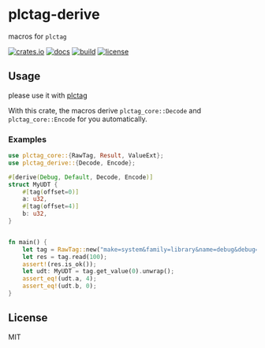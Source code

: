 # plctag-derive

macros for `plctag`

[![crates.io](https://img.shields.io/crates/v/plctag-derive.svg)](https://crates.io/crates/plctag-derive)
[![docs](https://docs.rs/plctag-derive/badge.svg)](https://docs.rs/plctag-derive)
[![build](https://github.com/joylei/plctag-rs/workflows/build/badge.svg?branch=master)](https://github.com/joylei/plctag-rs/actions?query=workflow%3A%22build%22)
[![license](https://img.shields.io/crates/l/plctag.svg)](https://github.com/joylei/plctag-rs/blob/master/LICENSE)

## Usage

please use it with [plctag](https://crates.io/crates/plctag)

With this crate, the macros derive `plctag_core::Decode` and `plctag_core::Encode` for you automatically.

### Examples

```rust
use plctag_core::{RawTag, Result, ValueExt};
use plctag_derive::{Decode, Encode};

#[derive(Debug, Default, Decode, Encode)]
struct MyUDT {
    #[tag(offset=0)]
    a: u32,
    #[tag(offset=4)]
    b: u32,
}


fn main() {
    let tag = RawTag::new("make=system&family=library&name=debug&debug=4", 100).unwrap();
    let res = tag.read(100);
    assert!(res.is_ok());
    let udt: MyUDT = tag.get_value(0).unwrap();
    assert_eq!(udt.a, 4);
    assert_eq!(udt.b, 0);
}

```

## License

MIT
